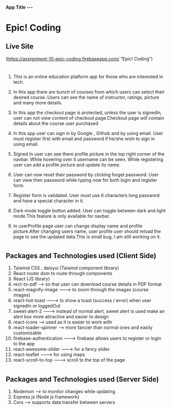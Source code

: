 #### App Title ---

# Epic! Coding

## Live Site

(https://assignment-10-epic-coding.firebaseapp.com/ “Epic! Coding”)

#

1. This is an online education platform app for those who are interested in tech.

2. In this app there are bunch of courses from which users can select their desired course..Users can see the name of instructor, ratings, picture and many more details.

3. In this app the checkout page is protected, unless the user is signedIn, user can not view content of checkout page.Checkout page will contain details about the course user purchased

4. In this app user can sign in by Google , Github and by using email. User must register first with email and password if he/she wish to sign in using email.

5. Signed in user can see there profile picture in the top right corner of the navbar. While hovering over it username can be seen. While registering user can add a profile picture and update its name.

6. User can now reset their password by clicking forget password. User can view their password while typing now for both login and register form.

7. Register form is validated. User must use 6 characters long password and have a special character in it.

8. Dark mode toggle button added. User can toggle between dark and light mode.This feature is only available for navbar.

9. In userProfile page user can change display name and profile picture.After changing users name, user profile user should reload the page to see the updated data.This is small bug, I am still working on it.

#

## Packages and Technologies used (Client Side)

1. Taiwind CSS , daisyui (Taiwind component library)
2. React router dom to route through components
3. React (JS library)
4. rect-to-pdf --> so that user can download course details in PDF format
5. react-magnify-image ---> to zoom through the images (course images)
6. react-hot-toast ---> to show a toast (success / error) when user signedIn or loggedOut
7. sweet-alert-2 ---> instead of normal alert, sweet alert is used make an alert box more attractive and easier to design
8. react-icons --> used as it is easier to work with
9. react-loader-spinner --> more fancier than normal ones and easily customizable
10. firebase-authentication ---> firebase allows users to register or login to the app
11. react-awesome-slider ---> for a fancy slider
12. react-leaflet ---> for using maps
13. react-scroll-to-top ---> scroll to the top of the page

#

## Packages and Technologies used (Server Side)

1. Nodemon --> to monitor changes while updating
2. Express js (Node js framework)
3. Cors --> supports data transfer between servers
